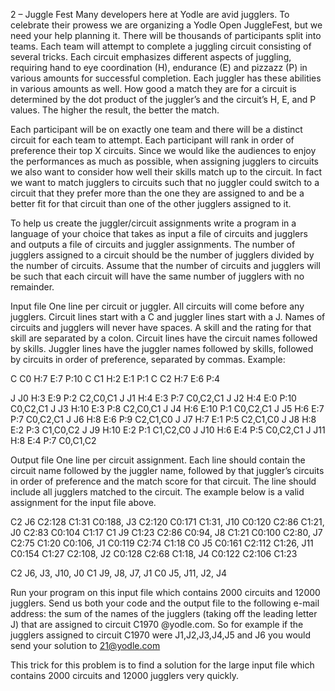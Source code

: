 2 – Juggle Fest Many developers here at Yodle are avid jugglers. To
celebrate their prowess we are organizing a Yodle Open JuggleFest, but
we need your help planning it. There will be thousands of participants
split into teams. Each team will attempt to complete a juggling circuit
consisting of several tricks. Each circuit emphasizes different aspects
of juggling, requiring hand to eye coordination (H), endurance (E) and
pizzazz (P) in various amounts for successful completion. Each juggler
has these abilities in various amounts as well. How good a match they
are for a circuit is determined by the dot product of the juggler’s and
the circuit’s H, E, and P values. The higher the result, the better the
match.

Each participant will be on exactly one team and there will be a
distinct circuit for each team to attempt. Each participant will rank in
order of preference their top X circuits. Since we would like the
audiences to enjoy the performances as much as possible, when assigning
jugglers to circuits we also want to consider how well their skills
match up to the circuit. In fact we want to match jugglers to circuits
such that no juggler could switch to a circuit that they prefer more
than the one they are assigned to and be a better fit for that circuit
than one of the other jugglers assigned to it.

To help us create the juggler/circuit assignments write a program in a
language of your choice that takes as input a file of circuits and
jugglers and outputs a file of circuits and juggler assignments. The
number of jugglers assigned to a circuit should be the number of
jugglers divided by the number of circuits. Assume that the number of
circuits and jugglers will be such that each circuit will have the same
number of jugglers with no remainder.

Input file One line per circuit or juggler. All circuits will come
before any jugglers. Circuit lines start with a C and juggler lines
start with a J. Names of circuits and jugglers will never have spaces. A
skill and the rating for that skill are separated by a colon. Circuit
lines have the circuit names followed by skills. Juggler lines have the
juggler names followed by skills, followed by circuits in order of
preference, separated by commas. Example:

C C0 H:7 E:7 P:10 
C C1 H:2 E:1 P:1 
C C2 H:7 E:6 P:4

J J0 H:3 E:9 P:2 C2,C0,C1 
J J1 H:4 E:3 P:7 C0,C2,C1 
J J2 H:4 E:0 P:10 C0,C2,C1 
J J3 H:10 E:3 P:8 C2,C0,C1 
J J4 H:6 E:10 P:1 C0,C2,C1 
J J5 H:6 E:7 P:7 C0,C2,C1 
J J6 H:8 E:6 P:9 C2,C1,C0 
J J7 H:7 E:1 P:5 C2,C1,C0 
J J8 H:8 E:2 P:3 C1,C0,C2 
J J9 H:10 E:2 P:1 C1,C2,C0 
J J10 H:6 E:4 P:5 C0,C2,C1 
J J11 H:8 E:4 P:7 C0,C1,C2

Output file One line per circuit assignment. Each line should contain
the circuit name followed by the juggler name, followed by that
juggler’s circuits in order of preference and the match score for that
circuit. The line should include all jugglers matched to the circuit.
The example below is a valid assignment for the input file above.

C2 J6 C2:128 C1:31 C0:188, J3 C2:120 C0:171 C1:31, J10 C0:120 C2:86 C1:21, J0 C2:83 C0:104 C1:17
C1 J9 C1:23 C2:86 C0:94, J8 C1:21 C0:100 C2:80, J7 C2:75 C1:20 C0:106, J1 C0:119 C2:74 C1:18 
C0 J5 C0:161 C2:112 C1:26, J11 C0:154 C1:27 C2:108, J2 C0:128 C2:68 C1:18, J4 C0:122 C2:106 C1:23

C2 J6, J3, J10, J0
C1 J9, J8, J7, J1 
C0 J5, J11, J2, J4

Run your program on this input file which contains 2000 circuits and
12000 jugglers. Send us both your code and the output file to the
following e-mail address: the sum of the names of the jugglers (taking
off the leading letter J) that are assigned to circuit C1970 @yodle.com.
So for example if the jugglers assigned to circuit C1970 were
J1,J2,J3,J4,J5 and J6 you would send your solution to 21@yodle.com

This trick for this problem is to find a solution for the large input
file which contains 2000 circuits and 12000 jugglers very quickly.
